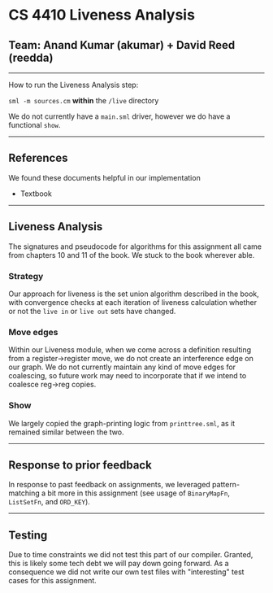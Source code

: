 # CS 4410 Liveness Analysis
## Team: Anand Kumar (akumar) + David Reed (reedda)

---
How to run the Liveness Analysis step:

`sml -m sources.cm` **within** the `/live` directory

We do not currently have a `main.sml` driver, however we do have a functional `show`.

---

## References

We found these documents helpful in our implementation
* Textbook

---

## Liveness Analysis

The signatures and pseudocode for algorithms for this assignment all came from
chapters 10 and 11 of the book. We stuck to the book wherever able.

### Strategy

Our approach for liveness is the set union algorithm described in the book, with
convergence checks at each iteration of liveness calculation whether or not the
`live in` or `live out` sets have changed.

### Move edges

Within our Liveness module, when we come across a definition resulting from a
register->register move, we do not create an interference edge on our graph.
We do not currently maintain any kind of move edges for coalescing, so future
work may need to incorporate that if we intend to coalesce reg->reg copies.

### Show

We largely copied the graph-printing logic from `printtree.sml`, as it remained
similar between the two.

---

## Response to prior feedback

In response to past feedback on assignments, we leveraged pattern-matching a bit
more in this assignment (see usage of `BinaryMapFn`, `ListSetFn`, and `ORD_KEY`).

---

## Testing

Due to time constraints we did not test this part of our compiler. Granted, this
is likely some tech debt we will pay down going forward. As a consequence we did
not write our own test files with "interesting" test cases for this assignment.
